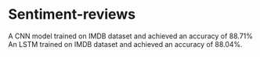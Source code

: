 # Sentiment-reviews
A CNN model trained on IMDB dataset and achieved an accuracy of 88.71%
An LSTM trained on IMDB dataset and achieved an accuracy of 88.04%.
